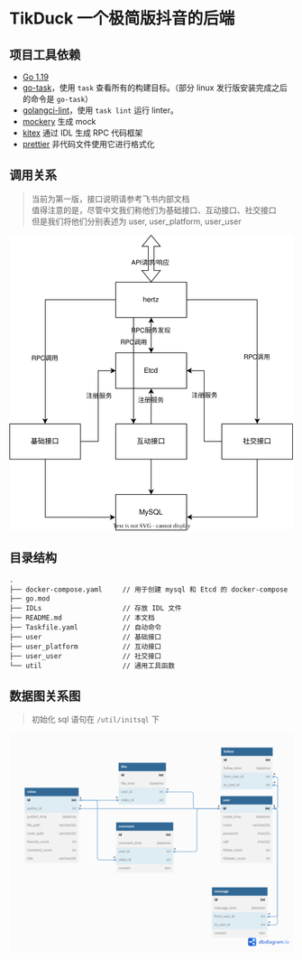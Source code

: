 # TikDuck 一个极简版抖音的后端

## 项目工具依赖

- [Go 1.19](https://go.dev/)
- [go-task](https://taskfile.dev/installation/)，使用 `task` 查看所有的构建目标。（部分 linux 发行版安装完成之后的命令是 `go-task`）
- [golangci-lint](https://golangci-lint.run/)，使用 `task lint` 运行 linter。
- [mockery](https://github.com/vektra/mockery) 生成 mock
- [kitex](https://www.cloudwego.io/docs/kitex/) 通过 IDL 生成 RPC 代码框架
- [prettier](https://prettier.io/) 非代码文件使用它进行格式化

## 调用关系

> 当前为第一版，接口说明请参考飞书内部文档\
> 值得注意的是，尽管中文我们称他们为基础接口、互动接口、社交接口\
> 但是我们将他们分别表述为 user, user_platform, user_user

![call_relation.svg](./call_relation.svg)

## 目录结构

```
.
├── docker-compose.yaml     // 用于创建 mysql 和 Etcd 的 docker-compose
├── go.mod
├── IDLs                    // 存放 IDL 文件
├── README.md               // 本文档
├── Taskfile.yaml           // 自动命令
├── user                    // 基础接口
├── user_platform           // 互动接口
├── user_user               // 社交接口
└── util                    // 通用工具函数
```

## 数据图关系图

> 初始化 sql 语句在 `/util/initsql` 下

![database.png](./database.png)
